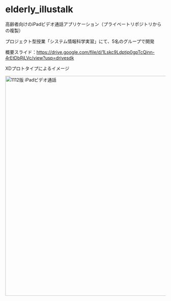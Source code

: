 # elderly_illustalk

高齢者向けのiPadビデオ通話アプリケーション（プライベートリポジトリからの複製）

プロジェクト型授業「システム情報科学実習」にて、5名のグループで開発

概要スライド：https://drive.google.com/file/d/1Lskc9Ldptip0gpTcQinn-4rEtDbRjLVc/view?usp=drivesdk

XDプロトタイプによるイメージ

<img width="691" alt="1112版 iPadビデオ通話" src="https://user-images.githubusercontent.com/45488423/101864695-ba903900-3bb7-11eb-832a-e958961161e5.png">
